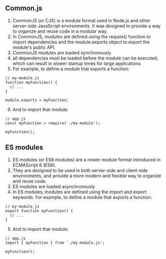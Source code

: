 ## Common.js
1. CommonJS (or CJS) is a module format used in Node.js and other server-side JavaScript environments. It was designed to provide a way to organize and reuse code in a modular way.
2. In CommonJS, modules are defined using the require() function to import dependencies and the module.exports object to export the module's public API.
3. CommonJS modules are loaded synchronously
4. all dependencies must be loaded before the module can be executed, which can result in slower startup times for large applications
5. For example, to define a module that exports a function:
```
// my-module.js
function myFunction() {
  // ...
}

module.exports = myFunction;
```
6. And to import that module:
```
// app.js
const myFunction = require('./my-module');

myFunction();
```
## ES modules
1. ES modules (or ES6 modules) are a newer module format introduced in ECMAScript 6 (ES6). 
2. They are designed to be used in both server-side and client-side environments, and provide a more modern and flexible way to organize and reuse code.
3. ES modules are loaded asynchronously
4. In ES modules, modules are defined using the import and export keywords. For example, to define a module that exports a function:
```
// my-module.js
export function myFunction() {
  // ...
}
```
5. And to import that module:
```
// app.js
import { myFunction } from './my-module.js';

myFunction();
```
